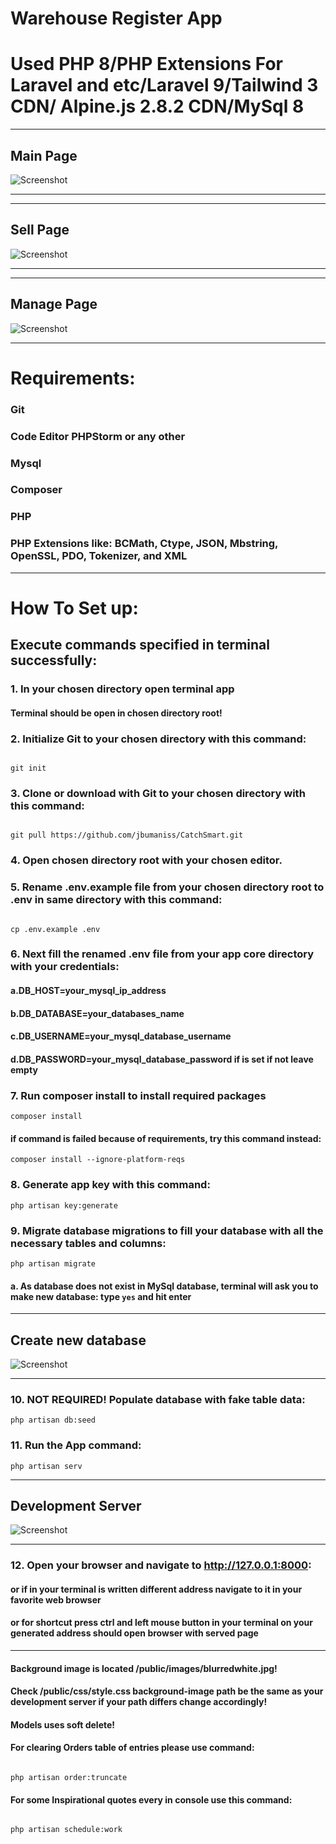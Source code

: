 # Warehouse Register App

# Used PHP 8/PHP Extensions For Laravel and etc/Laravel 9/Tailwind 3 CDN/ Alpine.js 2.8.2 CDN/MySql 8


---

## Main Page

![Screenshot](mainpage.png)

---

---

## Sell Page

![Screenshot](sellpage.png)

---
---

## Manage Page

![Screenshot](managepage.png)

---

# Requirements:

### Git
### Code Editor PHPStorm or any other
### Mysql
### Composer
### PHP
### PHP Extensions like: BCMath, Ctype, JSON, Mbstring, OpenSSL, PDO, Tokenizer, and XML

---

# How To Set up:

## Execute commands specified in terminal successfully:


### 1. In your chosen directory open terminal app
#### Terminal should be open in chosen directory root!

### 2. Initialize Git to your chosen directory with this command:

```

git init

```

### 3. Clone or download with Git to your chosen directory with this command:

```

git pull https://github.com/jbumaniss/CatchSmart.git

```

### 4. Open chosen directory root with your chosen editor.

### 5. Rename .env.example file from your chosen directory root to .env in same directory with this command:

```

cp .env.example .env

```


### 6. Next fill the renamed .env file from your app core directory with your credentials:

#### a.DB_HOST=your_mysql_ip_address
#### b.DB_DATABASE=your_databases_name
#### c.DB_USERNAME=your_mysql_database_username
#### d.DB_PASSWORD=your_mysql_database_password if is set if not leave empty

### 7. Run composer install to install required packages

```
composer install
```

#### if command is failed because of requirements, try this command instead:

```
composer install --ignore-platform-reqs
```

### 8. Generate app key with this command:

```
php artisan key:generate
```

### 9. Migrate database migrations to fill your database with all the necessary tables and columns:

```
php artisan migrate
```
#### a. As database does not exist in MySql database, terminal will ask you to make new database: type `yes` and hit enter

---

## Create new database

![Screenshot](dbcreate.png)

---

### 10. NOT REQUIRED! Populate database with fake table data:

```
php artisan db:seed
```

### 11. Run the App command:

````
php artisan serv
````

---

## Development Server
![Screenshot](phpartisanserv.png)

---

### 12. Open your browser and navigate to http://127.0.0.1:8000:
####  or if in your terminal is written different address navigate to it in your favorite web browser
####  or for shortcut press ctrl and left mouse button in your terminal on your generated address should open browser with served page

---

#### Background image is located /public/images/blurredwhite.jpg!
#### Check /public/css/style.css background-image path be the same as your development server if your path differs change accordingly!
#### Models uses soft delete!
#### For clearing Orders table of entries please use command:

```

php artisan order:truncate

```

#### For some Inspirational quotes every in console use this command:

```

php artisan schedule:work

```
